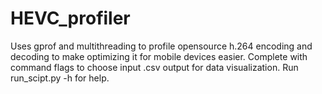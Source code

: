 # HEVC_profiler
Uses gprof and multithreading to profile opensource h.264 encoding and decoding to make optimizing it for mobile devices easier.
Complete with command flags to choose input .csv output for data visualization.
Run run_scipt.py -h
for help.
